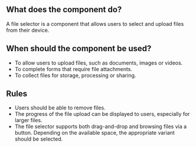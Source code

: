 
## What does the component do?
A file selector is a component that allows users to select and upload files from their device.

## When should the component be used?
* To allow users to upload files, such as documents, images or videos.
* To complete forms that require file attachments.
* To collect files for storage, processing or sharing.

## Rules
* Users should be able to remove files.
* The progress of the file upload can be displayed to users, especially for larger files.
* The file selector supports both drag-and-drop and browsing files via a button. Depending on the available space, the appropriate variant should be selected.